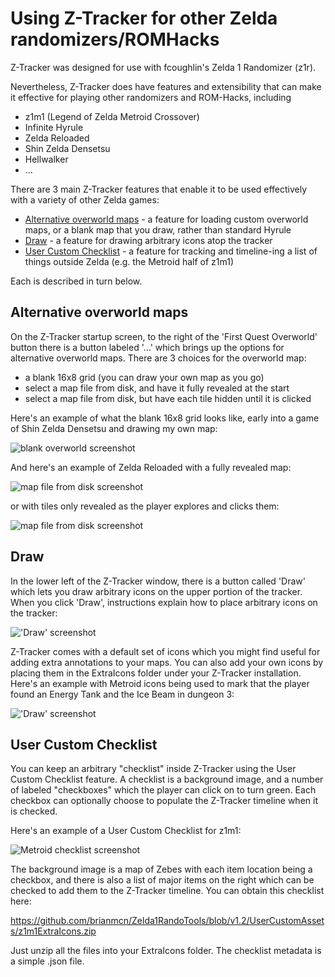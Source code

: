 # Using Z-Tracker for other Zelda randomizers/ROMHacks

Z-Tracker was designed for use with fcoughlin's Zelda 1 Randomizer (z1r).

Nevertheless, Z-Tracker does have features and extensibility that can make it effective for playing other randomizers and ROM-Hacks, including

 - z1m1 (Legend of Zelda Metroid Crossover)
 - Infinite Hyrule
 - Zelda Reloaded
 - Shin Zelda Densetsu
 - Hellwalker
 - ...

There are 3 main Z-Tracker features that enable it to be used effectively with a variety of other Zelda games:

 - [Alternative overworld maps](#alt-ow) - a feature for loading custom overworld maps, or a blank map that you draw, rather than standard Hyrule
 - [Draw](#draw) - a feature for drawing arbitrary icons atop the tracker
 - [User Custom Checklist](#ucc) - a feature for tracking and timeline-ing a list of things outside Zelda (e.g. the Metroid half of z1m1)

Each is described in turn below.

## <a id="alt-ow"></a>Alternative overworld maps

On the Z-Tracker startup screen, to the right of the 'First Quest Overworld' button there is a button labeled '...' which brings up the options for
alternative overworld maps.  There are 3 choices for the overworld map:

 - a blank 16x8 grid (you can draw your own map as you go)
 - select a map file from disk, and have it fully revealed at the start
 - select a map file from disk, but have each tile hidden until it is clicked

Here's an example of what the blank 16x8 grid looks like, early into a game of Shin Zelda Densetsu and drawing my own map:

![blank overworld screenshot](screenshots/blank-overworld-drawn.png)

And here's an example of Zelda Reloaded with a fully revealed map:

![map file from disk screenshot](screenshots/zelda-reloaded-revealed.png)

or with tiles only revealed as the player explores and clicks them:

![map file from disk screenshot](screenshots/zelda-reloaded-hidden.png)

## <a id="draw"></a>Draw

In the lower left of the Z-Tracker window, there is a button called 'Draw' which lets you draw arbitrary icons on the upper portion of the tracker.
When you click 'Draw', instructions explain how to place arbitrary icons on the tracker:

!['Draw' screenshot](screenshots/zt-draw.png)

Z-Tracker comes with a default set of icons which you might find useful for adding extra annotations to your maps.  You can also add your own icons
by placing them in the ExtraIcons folder under your Z-Tracker installation.  Here's an example with Metroid icons being used to mark that the player
found an Energy Tank and the Ice Beam in dungeon 3:

!['Draw' screenshot](screenshots/z1m1-draw-icons.png)

## <a id="ucc"></a>User Custom Checklist

You can keep an arbitrary "checklist" inside Z-Tracker using the User Custom Checklist feature.  A checklist is a background image, and a number of 
labeled "checkboxes" which the player can click on to turn green.  Each checkbox can optionally choose to populate the Z-Tracker timeline when it is
checked.

Here's an example of a User Custom Checklist for z1m1:

![Metroid checklist screenshot](screenshots/z1m1-ucc.png)

The background image is a map of Zebes with each item location being a checkbox, and there is also a list of major items on the right which can be
checked to add them to the Z-Tracker timeline.  You can obtain this checklist here:

https://github.com/brianmcn/Zelda1RandoTools/blob/v1.2/UserCustomAssets/z1m1ExtraIcons.zip

Just unzip all the files into your ExtraIcons folder.  The checklist metadata is a simple .json file.
